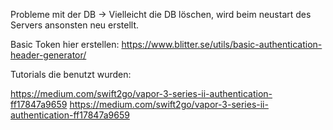Probleme mit der DB -> Vielleicht die DB löschen, wird beim neustart des Servers ansonsten neu erstellt.

Basic Token hier erstellen: 
https://www.blitter.se/utils/basic-authentication-header-generator/

Tutorials die benutzt wurden: 

https://medium.com/swift2go/vapor-3-series-ii-authentication-ff17847a9659
https://medium.com/swift2go/vapor-3-series-ii-authentication-ff17847a9659
